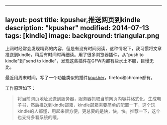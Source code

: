 ---
 layout: post
 title: kpusher,推送网页到kindle
 description: "kpusher"
 modified: 2014-07-13
 tags: [kindle]
 image:
   background: triangular.png
 ---
 
上网时经常会发现精彩的内容，但是有没有时间阅读，这种情况下，我习惯将文章推送到kindle，稍后有时间时再细读。用了很多浏览器插件，从"push to kindle"到"send to kindle"，发现这些插件在GFW内都有些水土不服，巨慢无比。

最近用周末时间，写了一个功能类似的插件[kpusher](http://kpusher.xuanhao360.com/)，firefox和chrome都有。

工作原理如下：

>将当前网页地址发送到服务器，服务器抓取当前网页内容并格式化，生成电子书，然后推送到kindle邮箱，kindle邮箱需要简单的配置一下，这个玩kindle的人都懂，用起来很方便，更总要的是快，快，快。推荐一下，这个也支持多看系统的哦。

                                                                                                 